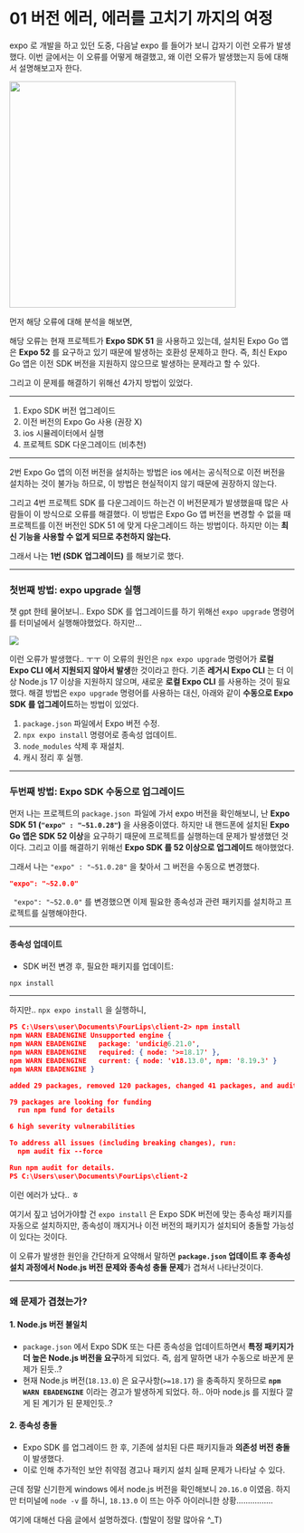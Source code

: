 01 버전 에러, 에러를 고치기 까지의 여정
===

expo 로 개발을 하고 있던 도중, 다음날 expo 를 들어가 보니 갑자기 이런 오류가 발생했다. 이번 글에서는 이 오류를 어떻게 해결했고, 왜 이런 오류가 발생했는지 등에 대해서 설명해보고자 한다.

<img src="https://private-user-images.githubusercontent.com/167315197/387953293-86c2d2c0-84d5-4867-b27b-61cc52c57084.png?jwt=eyJhbGciOiJIUzI1NiIsInR5cCI6IkpXVCJ9.eyJpc3MiOiJnaXRodWIuY29tIiwiYXVkIjoicmF3LmdpdGh1YnVzZXJjb250ZW50LmNvbSIsImtleSI6ImtleTUiLCJleHAiOjE3MzIwODE2OTQsIm5iZiI6MTczMjA4MTM5NCwicGF0aCI6Ii8xNjczMTUxOTcvMzg3OTUzMjkzLTg2YzJkMmMwLTg0ZDUtNDg2Ny1iMjdiLTYxY2M1MmM1NzA4NC5wbmc_WC1BbXotQWxnb3JpdGhtPUFXUzQtSE1BQy1TSEEyNTYmWC1BbXotQ3JlZGVudGlhbD1BS0lBVkNPRFlMU0E1M1BRSzRaQSUyRjIwMjQxMTIwJTJGdXMtZWFzdC0xJTJGczMlMkZhd3M0X3JlcXVlc3QmWC1BbXotRGF0ZT0yMDI0MTEyMFQwNTQzMTRaJlgtQW16LUV4cGlyZXM9MzAwJlgtQW16LVNpZ25hdHVyZT05MDk1YzUyZTdhOGFjOThjM2U5Y2RjMTllOGRlMTYxZTUwY2I2YjY5MzY3MzNhN2I5NzNjYTliMzkzYTFiMDA0JlgtQW16LVNpZ25lZEhlYWRlcnM9aG9zdCJ9.VzxBB6pejCy6wSjjShOCET2U6oF79947Se8jHPo6_mg" height="400" />


먼저 해당 오류에 대해 분석을 해보면, 

해당 오류는 현재 프로젝트가 **Expo SDK 51** 을 사용하고 있는데, 설치된 Expo Go 앱은 **Expo 52** 를 요구하고 있기 때문에 발생하는 호환성 문제하고 한다. 즉, 최신 Expo Go 앱은 이전 SDK 버전을 지원하지 않으므로 발생하는 문제라고 할 수 있다. 

그리고 이 문제를 해결하기 위해선 4가지 방법이 있었다.

---
1. Expo SDK 버전 업그레이드 
2. 이전 버전의 Expo Go 사용 (권장 X)
3. ios 시뮬레이터에서 실행
4. 프로젝트 SDK 다운그레이드 (비추천)
---

2번 Expo Go 앱의 이전 버전을 설치하는 방법은 ios 에서는 공식적으로 이전 버전을 설치하는 것이 불가능 하므로, 이 방법은 현실적이지 않기 때문에 권장하지 않는다.

그리고 4번 프로젝트 SDK 를 다운그레이드 하는건 이 버전문제가 발생했을때 많은 사람들이 이 방식으로 오류를 해결했다. 이 방법은 Expo Go 앱 버전을 변경할 수 없을 때 프로젝트를 이전 버전인 SDK 51 에 맞게 다운그레이드 하는 방법이다. 하지만 이는 **최신 기능을 사용할 수 없게 되므로 추천하지 않는다.**


그래서 나는 **1번 (SDK 업그레이드)** 를 해보기로 했다.


---

### 첫번째 방법: expo upgrade 실행
챗 gpt 한테 물어보니.. Expo SDK 를 업그레이드를 하기 위해선 `expo upgrade` 명령어를 터미널에서 실행해야했었다. 하지만...

![](https://private-user-images.githubusercontent.com/167315197/387963040-cd9083aa-aa75-443e-be10-6bc896dd1c5f.png?jwt=eyJhbGciOiJIUzI1NiIsInR5cCI6IkpXVCJ9.eyJpc3MiOiJnaXRodWIuY29tIiwiYXVkIjoicmF3LmdpdGh1YnVzZXJjb250ZW50LmNvbSIsImtleSI6ImtleTUiLCJleHAiOjE3MzIwODMzNDUsIm5iZiI6MTczMjA4MzA0NSwicGF0aCI6Ii8xNjczMTUxOTcvMzg3OTYzMDQwLWNkOTA4M2FhLWFhNzUtNDQzZS1iZTEwLTZiYzg5NmRkMWM1Zi5wbmc_WC1BbXotQWxnb3JpdGhtPUFXUzQtSE1BQy1TSEEyNTYmWC1BbXotQ3JlZGVudGlhbD1BS0lBVkNPRFlMU0E1M1BRSzRaQSUyRjIwMjQxMTIwJTJGdXMtZWFzdC0xJTJGczMlMkZhd3M0X3JlcXVlc3QmWC1BbXotRGF0ZT0yMDI0MTEyMFQwNjEwNDVaJlgtQW16LUV4cGlyZXM9MzAwJlgtQW16LVNpZ25hdHVyZT1iYzc2YTljYzc4YjlkNjlkMTgwMzAxYTQ2Mjg3MmVhNWUyYWZiZjRjYzk4MzYxZDI4NjQ5NDkzNjg1ZWIwMDc2JlgtQW16LVNpZ25lZEhlYWRlcnM9aG9zdCJ9.sbMIAtINRzmIMgF8oCU-tlFS5ypxAmY0K9Z-Ij5GUFw)

이런 오류가 발생했다.. ㅜㅜ 이 오류의 원인은 `npx expo upgrade` 명령어가 **로컬 Expo CLI 에서 지원되지 않아서 발생**한 것이라고 한다. 기존 **레거시 Expo CLI** 는 더 이상 Node.js 17 이상을 지원하지 않으며, 새로운 **로컬 Expo CLI** 를 사용하는 것이 필요했다.
해결 방법은 `expo upgrade` 명령어를 사용하는 대신, 아래와 같이 **수동으로 Expo SDK 를 업그레이드**하는 방법이 있었다.


1. `package.json` 파일에서 Expo 버전 수정.
2. `npx expo install` 명령어로 종속성 업데이트.
2. `node_modules` 삭제 후 재설치.
3. 캐시 정리 후 실행.

---

### 두번째 방법: Expo SDK 수동으로 업그레이드

 먼저 나는 프로젝트의 `package.json `파일에 가서 expo 버전을 확인해보니, 난 **Expo SDK 51 (`"expo" : "~51.0.28"`)** 을 사용중이였다. 하지만 내 핸드폰에 설치된 **Expo Go 앱은 SDK 52 이상**을 요구하기 때문에 프로젝트를 실행하는데 문제가 발생했던 것이다. 그리고 이를 해결하기 위해선 **Expo SDK 를 52 이상으로 업그레이드** 해야했었다.


그래서 나는 `"expo" : "~51.0.28"` 을 찾아서 그 버전을 수동으로 변경했다. 

```json
"expo": "~52.0.0"
```

` "expo": "~52.0.0"` 를 변경했으면 이제 필요한 종속성과 관련 패키지를 설치하고 프로젝트를 실행해야한다.

---
#### 종속성 업데이트
- SDK 버전 변경 후, 필요한 패키지를 업데이트:

```bash
npx install
```
---


하지만.. `npx expo install` 을 실행하니, 

```json
PS C:\Users\user\Documents\FourLips\client-2> npm install 
npm WARN EBADENGINE Unsupported engine {
npm WARN EBADENGINE   package: 'undici@6.21.0',       
npm WARN EBADENGINE   required: { node: '>=18.17' },  
npm WARN EBADENGINE   current: { node: 'v18.13.0', npm: '8.19.3' }
npm WARN EBADENGINE }

added 29 packages, removed 120 packages, changed 41 packages, and audited 1045 packages in 42s

79 packages are looking for funding
  run npm fund for details

6 high severity vulnerabilities

To address all issues (including breaking changes), run:
  npm audit fix --force

Run npm audit for details.
PS C:\Users\user\Documents\FourLips\client-2
```
이런 에러가 났다.. ㅎ 

여기서 짚고 넘어가야할 건 `expo install` 은 Expo SDK 버전에 맞는 종속성 패키지를 자동으로 설치하지만, 종속성이 깨지거나 이전 버전의 패키지가 설치되어 충돌할 가능성이 있다는 것이다.

이 오류가 발생한 원인을 간단하게 요약해서 말하면 **`package.json` 업데이트 후 종속성 설치 과정에서 Node.js 버전 문제와 종속성 충돌 문제**가 겹쳐서 나타난것이다. 

---

### 왜 문제가 겹쳤는가?

#### 1. Node.js 버전 불일치
- `package.json` 에서 Expo SDK 또는 다른 종속성을 업데이트하면서 **특정 패키지가 더 높은 Node.js 버전을 요구**하게 되었다. 즉, 쉽게 말하면 내가 수동으로 바꾼게 문제가 된듯..?
- 현재 Node.js 버전(`18.13.0`) 은 요구사항(`>=18.17`) 을 충족하지 못하므로 **`npm WARN EBADENGINE`** 이라는 경고가 발생하게 되었다. 하.. 아마 node.js 를 지웠다 깔게 된 계기가 된 문제인듯..?

#### 2. 종속성 충돌
- Expo SDK 를 업그레이드 한 후, 기존에 설치된 다른 패키지들과 **의존성 버전 충돌**이 발생했다.
- 이로 인해 추가적인 보안 취약점 경고나 패키지 설치 실패 문제가 나타날 수 있다.

근데 정말 신기한게 windows 에서 node.js 버전을 확인해보니 `20.16.0` 이였음. 하지만 터미널에 `node -v` 를 하니, `18.13.0` 이 뜨는 아주 아이러니한 상황................

여기에 대해선 다음 글에서 설명하겠다. (할말이 정말 많아유 ^_T)